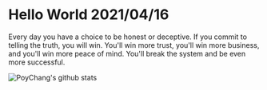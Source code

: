 # Hello World 2021/04/16

Every day you have a choice to be honest or deceptive. If you commit to telling the truth, you will win. You'll win more trust, you'll win more business, and you'll win more peace of mind. You'll break the system and be even more successful.

![PoyChang's github stats](https://github-readme-stats.vercel.app/api?username=poychang&show_icons=true&theme=dracula)
